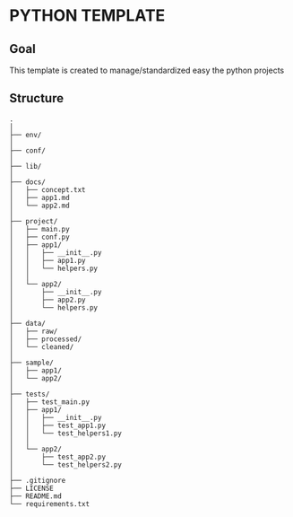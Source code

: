 # PYTHON TEMPLATE

## Goal

This template is created to manage/standardized easy the python projects

## Structure

    .
    │
    ├── env/
    │
    ├── conf/
    │
    ├── lib/
    │
    ├── docs/
    │   ├── concept.txt
    │   ├── app1.md
    │   └── app2.md
    │
    ├── project/
    │   ├── main.py
    │   ├── conf.py
    │   ├── app1/
    │   │   ├── __init__.py
    │   │   ├── app1.py
    │   │   └── helpers.py
    │   │
    │   └── app2/
    │       ├── __init__.py
    │       ├── app2.py
    │       └── helpers.py
    │
    ├── data/
    │   ├── raw/
    │   ├── processed/
    │   └── cleaned/
    │
    ├── sample/
    │   ├── app1/
    │   └── app2/
    │
    ├── tests/
    │   ├── test_main.py
    │   ├── app1/
    │   │   ├── __init__.py
    │   │   ├── test_app1.py
    │   │   └── test_helpers1.py
    │   │
    │   └── app2/
    │       ├── test_app2.py
    │       └── test_helpers2.py
    │
    ├── .gitignore
    ├── LICENSE
    ├── README.md
    └── requirements.txt